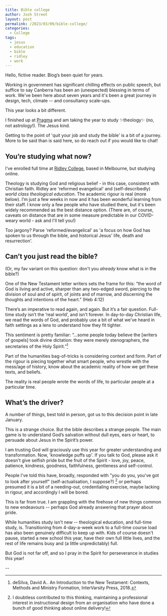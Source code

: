 ```yaml
---
title: Bible college
author: Josh Street
layout: post
permalink: /2023/03/09/bible-college/
categories:
  - College
tags:
  - jesus
  - education
  - bible
  - ridley
  - work
---
```



Hello, fictive reader. Blog’s been quiet for years. 

Working in government has significant chilling effects on public speech, but suffice to say Canberra has been an (unexpected) blessing in terms of work. We've been here about seven years and it's been a great journey in design, tech, climate -- and consultancy scale-ups.

This year looks a bit different.

I finished up at [Pragma](https://www.pragma.com.au) and am taking the year to study ✨theology✨ (no, not astrology!). The Jesus kind.

Getting to the point of 'quit your job and study the bible' is a bit of a journey. More to be said than is said here, so do reach out if you would like to chat!

## You’re studying what now?

I've enrolled full time at [Ridley College](http://ridley.edu.au), based in Melbourne, but studying online.

Theology is studying God and religious belief - in this case, consistent with Christian faith. Ridley are 'reformed evangelical' and (self-describedly) _world class theological education_. The academic rigour is real (more below). I’m just a few weeks in now and it has been wonderful learning from their staff. I know only a few people who have studied there, but it's been widely recommended as the best distance option. (There are, of course, caveats on distance that are in some measure predictable in our COVID-weary world - ask and I'll tell you!)

Too jargony? Parse 'reformed/evangelical' as 'a focus on how God has spoken to us through the bible, and historical Jesus' life, death and resurrection'.

## Can’t you just read the bible?

(Or, my fav variant on this question: don't you _already_ know what is in the bible?)

One of the New Testament letter writers sets the frame for this: “the word of God is living and active, sharper than any two-edged sword, piercing to the division of soul and of spirit, of joints and of marrow, and discerning the thoughts and intentions of the heart.” (Heb 4:12)

There’s an imperative to read again, and again. But it’s a fair question. Full-time study isn’t the ‘real world’, and isn't forever. In day-to-day Christian life, we read the words of God, and probably use a bit of what we've heard in faith settings as a lens to understand how they fit tighter.

This sentiment is pretty familiar: “…some people today believe the [writers of gospels] took divine dictation: they were merely stenographers, the secretaries of the Holy Spirit.”[^1]

Part of the humanities bag-of-tricks is considering context and form. Part of the rigour is piecing together what smart people, who wrestle with the mess/age of history, know about the academic reality of how we get these texts, and beliefs.

The reality is real people wrote the words of life, to particular people at a particular time.

## What’s the driver?

A number of things, best told in person, got us to this decision point in late January.

This is a strange choice. But the bible describes a strange people. The main game is to understand God’s salvation without dull eyes, ears or heart, to persuade about Jesus in the Spirit’s power.

I am trusting God will graciously use this year for greater understanding and transformation. Now, 'knowledge puffs up'. If you talk to God, please ask it doesn't give selfish pride but the fruit of the Spirit - love, joy, peace, patience, kindness, goodness, faithfulness, gentleness and self-control.

People I've told this have, broadly, responded with "you do you, you've got to look after yourself" (self-actualisation, I suppose?) [^2] or perhaps presumed it is a bit of a needing-out, credentialing exercise, maybe lacking in rigour, and accordingly I will be bored.

This is far from true. I am grappling with the firehose of new things common to new endeavours -- perhaps God already answering that prayer about pride.

While humanities study isn't new -- theological education, and full-time study, is. Transitioning from 4-day-a-week work to a full-time course load has also been genuinely difficult to keep up with. Kids of course doesn't pause, started a new school this year, have their own full little lives, and the rest of life remains busy and (a little unpredictably) full.

But God is not far off, and so I pray in the Spirit for perseverance in studies this year!

--

[^1]: deSilva, David A.. An Introduction to the New Testament: Contexts, Methods and Ministry Formation, InterVarsity Press, 2018.

[^2]: I doubtless contributed to this thinking, maintaining a professional interest in instructional design from an organisation who have done a bunch of good thinking about online delivery!
